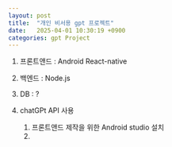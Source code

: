 ```yaml
---
layout: post
title:  "개인 비서용 gpt 프로젝트"
date:   2025-04-01 10:30:19 +0900
categories: gpt Project
---
```


1. 프론트앤드 : Android React-native
2. 백엔드 : Node.js
3. DB : ?
4. chatGPt API 사용


    1. 프론트앤드 제작을 위한 Android studio 설치
    2. 